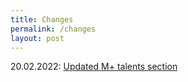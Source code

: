 ```yaml
---
title: Changes
permalink: /changes
layout: post
---
```


20.02.2022:
[Updated M+ talents section](/M+/talents)
